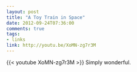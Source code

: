 ```yaml
---
layout: post
title: "A Toy Train in Space"
date: 2012-09-24T07:36:00
comments: true
tags:
- links
link: http://youtu.be/XoMN-zg7r3M
---
```

{{< youtube XoMN-zg7r3M >}}
Simply wonderful.
